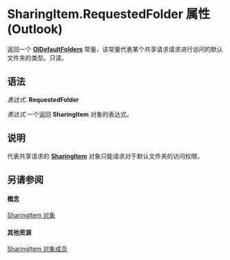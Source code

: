 
# SharingItem.RequestedFolder 属性 (Outlook)

返回一个  **[OlDefaultFolders](1a17abd8-09b9-d3e1-2d93-0a4d5580a950.md)** 常量，该常量代表某个共享请求请求进行访问的默认文件夹的类型。只读。


## 语法

 _表达式_. **RequestedFolder**

 _表达式_ 一个返回 **SharingItem** 对象的表达式。


## 说明

代表共享请求的  **[SharingItem](63dd3451-44f3-7cc4-c6e2-7dad5835a7d2.md)** 对象只能请求对于默认文件夹的访问权限。


## 另请参阅


#### 概念


[SharingItem 对象](63dd3451-44f3-7cc4-c6e2-7dad5835a7d2.md)
#### 其他资源


[SharingItem 对象成员](719ad60e-2242-2c54-778f-006b61690389.md)